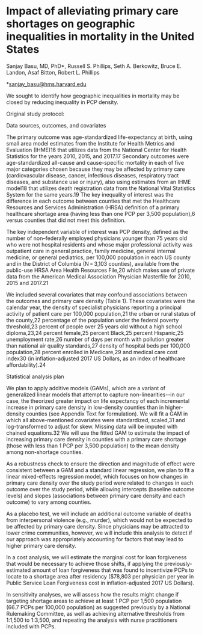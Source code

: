 # Impact of alleviating primary care shortages on geographic inequalities in mortality in the United States


Sanjay Basu, MD, PhD*, Russell S. Phillips, Seth A. Berkowitz, Bruce E. Landon,  Asaf Bitton, Robert L. Phillips

*sanjay_basu@hms.harvard.edu


We sought to identify how geographic inequalities in mortality may be closed by reducing inequality in PCP density. 

Original study protocol:


Data sources, outcomes, and covariates

The primary outcome was age-standardized life-expectancy at birth, using small area model estimates from the Institute for Health Metrics and Evaluation (IHME)16 that utilizes data from the National Center for Health Statistics for the years 2010, 2015, and 2017.17 Secondary outcomes were age-standardized all-cause and cause-specific mortality in each of five major categories chosen because they may be affected by primary care (cardiovascular disease, cancer, infectious diseases, respiratory tract diseases, and substance use or injury), also using estimates from an IHME model18 that utilizes death registration data from the National Vital Statistics System for the same years.19 The key inequality of interest was the difference in each outcome between counties that met the Healthcare Resources and Services Administration (HRSA) definition of a primary healthcare shortage area (having less than one PCP per 3,500 population),6 versus counties that did not meet this definition.

The key independent variable of interest was PCP density, defined as the number of non–federally employed physicians younger than 75 years old who were not hospital residents and whose major professional activity was outpatient care in general practice, family medicine, general internal medicine, or general pediatrics, per 100,000 population in each US county and in the District of Columbia (N = 3,103 counties), available from the public-use HRSA Area Health Resources File,20 which makes use of private data from the American Medical Association Physician Masterfile for 2010, 2015 and 2017.21 

We included several covariates that may confound associations between the outcomes and primary care density (Table 1). These covariates were the calendar year, the density of specialist physicians reporting a principal activity of patient care per 100,000 population,21 the urban or rural status of the county,22 percentage of the population under the federal poverty threshold,23 percent of people over 25 years old without a high school diploma,23,24 percent female,25 percent Black,25 percent Hispanic,25 unemployment rate,26 number of days per month with pollution greater than national air quality standards,27 density of hospital beds per 100,000 population,28 percent enrolled in Medicare,29 and medical care cost index30 (in inflation-adjusted 2017 US Dollars, as an index of healthcare affordability).24


Statistical analysis plan

We plan to apply  additive models (GAMs), which are a variant of generalized linear models that attempt to capture non-linearities--in our case, the theorized greater impact on life expectancy of each incremental increase in primary care density in low-density counties than in higher-density counties (see Appendix Text for formulation). We will  fit a GAM in which all above-mentioned covariates were standardized, scaled,31 and log-transformed to adjust for skew. Missing data will  be imputed with chained equations.32 We will use the fitted GAM to estimate the impact of increasing primary care density in counties with a primary care shortage (those with less than 1 PCP per 3,500 population) to the mean density among non-shortage counties. 

As a robustness check to ensure the direction and magnitude of effect were consistent between a GAM and a standard linear regression, we plan to fit a linear mixed-effects regression model, which focuses on how changes in primary care density over the study period were related to changes in each outcome over the study period, while allowing intercepts (baseline outcome levels) and slopes (associations between primary care density and each outcome) to vary among counties.

As a placebo test, we will include an additional outcome variable of deaths from interpersonal violence (e.g., murder), which would not be expected to be affected by primary care density. Since physicians may be attracted to lower crime communities, however, we will include this analysis to detect if our approach was appropriately accounting for factors that may lead to higher primary care density. 

In a cost analysis, we will estimate the marginal cost for loan forgiveness that would be necessary to achieve those shifts, if applying the previously-estimated amount of loan forgiveness that was found  to incentivize PCPs to locate to a shortage area after residency ($78,803 per physician per year in Public Service Loan Forgiveness cost in inflation-adjusted 2017 US Dollars).

In sensitivity analyses, we will assess how the results might change if targeting shortage areas to achieve at least 1 PCP per 1,500 population (66.7 PCPs per 100,000 population) as suggested previously by a National Rulemaking Committee, as well as achieving alternative thresholds from 1:1,500 to 1:3,500, and repeating the analysis with nurse practitioners included with PCPs. 


